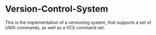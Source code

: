 # Version-Control-System
This is the implementation of a versioning system, that supports a set of UNIX commands, as well as a VCS command set.
